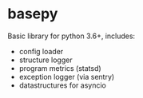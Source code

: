 # basepy
Basic library for python 3.6+, includes:

* config loader
* structure logger
* program metrics (statsd)
* exception logger (via sentry)
* datastructures for asyncio
